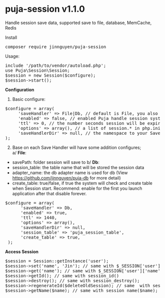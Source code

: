 # puja-session v1.1.0
Handle session save data, supported save to file, database, MemCache, Redis

Install
<pre>composer require jinnguyen/puja-session</pre>

Usage:
<pre>
include '/path/to/vendor/autoload.php';
use Puja\Session\Session;
$session = new Session($configure);
$session->start();
</pre>

<strong>Configuration</strong><br />

1. Basic configure: <br />
<pre>$configure = array(
     'saveHandler' => File|Db, // default is File, you also can write saveHandler by your self
     'enabled' => false, // enabled Puja handle session system, if not the default session system will be used
     'ttl' => 0, // the number seconds session will be expired
     'options' => array(), // a list of session.* in php.ini, visit http://php.net/manual/en/session.configuration.php for full list
     'saveHandlerDir' => null, // the namespace to your SaveHandler folder, default: \Puja\Session\SaveHandler\
);</pre>
2. Base on each Save Handler will have some addition configures;<br />
a/ <strong>File</strong>:<br />
  - savePath: folder session will save to
b/ <strong>Db</strong>:<br />
  - session_table: the table name that will be stored the session data<br />
  - adapter_name: the db adapter name is used for db (View https://github.com/jinnguyen/puja-db for more detail)
  - create_table: true/false, if true the system will check and create table when Session start. Recommend: enable for the first you launch application after that disable forever.<br />
<pre>$configure = array(
      'saveHandler' => Db,
      'enabled' => true,
      'ttl' => 1440,
      'options' => array(),
      'saveHandlerDir' => null,
      'session_table' => 'puja_session_table',
      'create_table' => true,
 );</pre>

<strong>Access Session</strong>
<pre>
$session = Session::getInstance('user');
$session->set('name', 'Jin'); // same with $_SESSION['user']['name'] = 'Jin';
$session->get('name'); // same with $_SESSION['user']['name'];
$session->getId(); // same with session_id()
$session->destroy(); // same with session_destroy();
$session->regenerateId($deleteOldSession); // same  with session_regenerate_id($deleteOldSession)
$session->getName($name); // same with session_name($name);
</pre>
